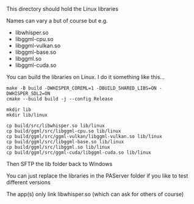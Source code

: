This directory should hold the Linux libraries

Names can vary a but of course but e.g.

- libwhisper.so
- libggml-cpu.so
- libggml-vulkan.so
- libggml-base.so
- libggml.so
- libggml-cuda.so

You can build the libraries on Linux. I do it something like this...

```
make -B build -DWHISPER_COREML=1 -DBUILD_SHARED_LIBS=ON -DWHISPER_SDL2=ON
cmake --build build -j --config Release

mkdir lib
mkdir lib/linux

cp build/src/libwhisper.so lib/linux
cp build/ggml/src/libggml-cpu.so lib/linux
cp build/ggml/src/ggml-vulkan/libggml-vulkan.so lib/linux
cp build/ggml/src/libggml-base.so lib/linux
cp build/ggml/src/libggml.so lib/linux
cp build/ggml/src/ggml-cuda/libggml-cuda.so lib/linux
```


Then SFTP the lib folder back to Windows

You can just replace the libraries in the PAServer folder if you like to test different versions

The app(s) only link libwhisper.so (which can ask for others of course)